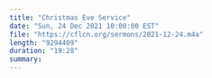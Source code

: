 ```yaml
---
title: "Christmas Eve Service"
date: "Sun, 24 Dec 2021 10:00:00 EST"
file: "https://cflcn.org/sermons/2021-12-24.m4a"
length: "9294409"
duration: "19:28"
summary: 
---
```

